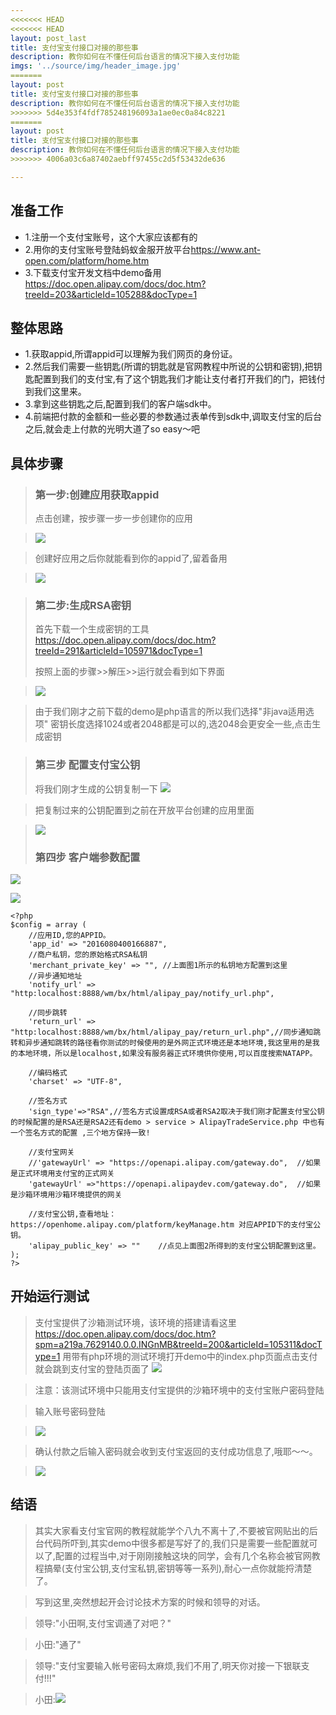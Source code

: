 ```yaml
---
<<<<<<< HEAD
<<<<<<< HEAD
layout: post_last
title: 支付宝支付接口对接的那些事 
description: 教你如何在不懂任何后台语言的情况下接入支付功能
imgs: '../source/img/header_image.jpg'
=======
layout: post
title: 支付宝支付接口对接的那些事 
description: 教你如何在不懂任何后台语言的情况下接入支付功能
>>>>>>> 5d4e353f4fdf785248196093a1ae0ec0a84c8221
=======
layout: post
title: 支付宝支付接口对接的那些事 
description: 教你如何在不懂任何后台语言的情况下接入支付功能
>>>>>>> 4006a03c6a87402aebff97455c2d5f53432de636

---
```

## 准备工作

* 1.注册一个支付宝账号，这个大家应该都有的
* 2.用你的支付宝账号登陆蚂蚁金服开放平台<https://www.ant-open.com/platform/home.htm>
* 3.下载支付宝开发文档中demo备用<https://doc.open.alipay.com/docs/doc.htm?treeId=203&articleId=105288&docType=1>

## 整体思路
 * 1.获取appid,所谓appid可以理解为我们网页的身份证。
 * 2.然后我们需要一些钥匙(所谓的钥匙就是官网教程中所说的公钥和密钥),把钥匙配置到我们的支付宝,有了这个钥匙我们才能让支付者打开我们的门，把钱付到我们这里来。
 * 3.拿到这些钥匙之后,配置到我们的客户端sdk中。
 * 4.前端把付款的金额和一些必要的参数通过表单传到sdk中,调取支付宝的后台之后,就会走上付款的光明大道了so easy～吧
 
## 具体步骤
>### 第一步:创建应用获取appid
> 点击创建，按步骤一步一步创建你的应用

>  ![](/source/img/zhifu_1.png)

> 创建好应用之后你就能看到你的appid了,留着备用

>  ![](/source/img/zhifu_2.png)

>### 第二步:生成RSA密钥
> 首先下载一个生成密钥的工具
> <https://doc.open.alipay.com/docs/doc.htm?treeId=291&articleId=105971&docType=1>   
> 
> 按照上面的步骤>>解压>>运行就会看到如下界面

> ![](/source/img/zhifu_3.png)

> 由于我们刚才之前下载的demo是php语言的所以我们选择"非java适用选项"
> 密钥长度选择1024或者2048都是可以的,选2048会更安全一些,点击生成密钥


>### 第三步 配置支付宝公钥
> 将我们刚才生成的公钥复制一下
> ![](/source/img/zhifu_4.png)
 
> 把复制过来的公钥配置到之前在开放平台创建的应用里面

>  ![](/source/img/zhifu_6.png)
> ### 第四步 客户端参数配置
 ![](/source/img/tu_1.png)

 ![](/source/img/tu_2.png)

	<?php
    $config = array (	
		//应用ID,您的APPID。
		'app_id' => "2016080400166887", 
		//商户私钥，您的原始格式RSA私钥
		'merchant_private_key' => "", //上面图1所示的私钥地方配置到这里
		//异步通知地址
		'notify_url' => "http:localhost:8888/wm/bx/html/alipay_pay/notify_url.php",
		
		//同步跳转
		'return_url' => "http:localhost:8888/wm/bx/html/alipay_pay/return_url.php",//同步通知跳转和异步通知跳转的路径看你测试的时候使用的是外网正式环境还是本地环境,我这里用的是我的本地环境，所以是localhost,如果没有服务器正式环境供你使用,可以百度搜索NATAPP。

		//编码格式
		'charset' => "UTF-8",

		//签名方式
		'sign_type'=>"RSA",//签名方式设置成RSA或者RSA2取决于我们刚才配置支付宝公钥的时候配置的是RSA还是RSA2还有demo > service > AlipayTradeService.php 中也有一个签名方式的配置 ,三个地方保持一致!
		
		//支付宝网关
		//'gatewayUrl' => "https://openapi.alipay.com/gateway.do",  //如果是正式环境用支付宝的正式网关
		'gatewayUrl' =>"https://openapi.alipaydev.com/gateway.do",  //如果是沙箱环境用沙箱环境提供的网关

		//支付宝公钥,查看地址：https://openhome.alipay.com/platform/keyManage.htm 对应APPID下的支付宝公钥。
		'alipay_public_key' => ""    //点见上面图2所得到的支付宝公钥配置到这里。
    );
    ?>
 

## 开始运行测试
>支付宝提供了沙箱测试环境，该环境的搭建请看这里<https://doc.open.alipay.com/docs/doc.htm?spm=a219a.7629140.0.0.INGnMB&treeId=200&articleId=105311&docType=1>
用带有php环境的测试环境打开demo中的index.php页面点击支付就会跳到支付宝的登陆页面了
> ![](/source/img/zhifu_12.png)

> 注意：该测试环境中只能用支付宝提供的沙箱环境中的支付宝账户密码登陆

> 输入账号密码登陆

> ![](/source/img/zhifu_14.png)

> 确认付款之后输入密码就会收到支付宝返回的支付成功信息了,哦耶～～。

> ![](/source/img/zhifu_15.png)

## 结语
> 其实大家看支付宝官网的教程就能学个八九不离十了,不要被官网贴出的后台代码所吓到,其实demo中很多都是写好了的,我们只是需要一些配置就可以了,配置的过程当中,对于刚刚接触这块的同学，会有几个名称会被官网教程搞晕(支付宝公钥,支付宝私钥,密钥等等一系列),耐心一点你就能捋清楚了。

> 写到这里,突然想起开会讨论技术方案的时候和领导的对话。

> 领导:"小田啊,支付宝调通了对吧？"

> 小田:"通了"

> 领导:"支付宝要输入帐号密码太麻烦,我们不用了,明天你对接一下银联支付!!!"

> 小田:![](/source/img/zhifu_dog.png)




